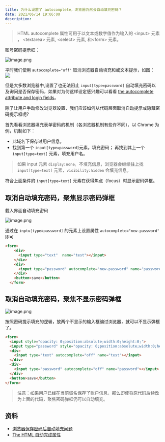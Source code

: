 ```yaml
---
title: 为什么设置了 autocomplete，浏览器仍然会自动填充密码？
date: 2021/06/14 19:06:00
description:
---
```

> HTML autocomplete 属性可用于以文本或数字值作为输入的 \<input> 元素 ， \<textarea> 元素, \<select> 元素, 和\<form> 元素。

账号密码提示框：

![image.png](https://p3-juejin.byteimg.com/tos-cn-i-k3u1fbpfcp/5cb5f1c162134b5dac17287367ef3634~tplv-k3u1fbpfcp-zoom-1.image)

平时我们使用 `autocomplete="off"` 取消浏览器自动填充和或文本提示，如图：
![](https://p3-juejin.byteimg.com/tos-cn-i-k3u1fbpfcp/3dbaeb1d10024f5681d75b9126e13edc~tplv-k3u1fbpfcp-zoom-1.image)

但是大多数浏览器中,设置了也无法阻止 `input[type=password]` 自动填充密码以及询问是否保存密码，如果对为何这样设定感兴趣可以看看 [the autocomplete attribute and login fields](https://developer.mozilla.org/zh-CN/docs/Web/Security/Securing_your_site/Turning_off_form_autocompletion#%E8%87%AA%E5%8A%A8%E5%A1%AB%E5%85%85%E5%B1%9E%E6%80%A7%E5%92%8C%E7%99%BB%E5%BD%95)。

除了让用户手动修改浏览器设置，我们应该如何从代码层面取消自动提示或隐藏密码提示框呢?

首先看看浏览器填充表单密码的机制（各浏览器机制有些许不同），以 Chrome 为例，机制如下：
* 此域名下保存过用户信息。
* 找到第一个 `input[type=password]`元素，填充密码； 再找到其上一个 `input[type=text]` 元素，填充用户名。

> 如果 input 元素 `display:none`，不填充信息，浏览器会继续往上找 `input[type=text]` 元素，`visibility:hidden` 会填充信息。

符合上面条件的 `input[type=text]` 元素在获得焦点（focus）时显示密码弹框。

## 取消自动填充密码，聚焦显示密码弹框
载入界面自动填充密码

![image.png](https://p6-juejin.byteimg.com/tos-cn-i-k3u1fbpfcp/b97b1a5a3bcd4dffa89d2627211cba34~tplv-k3u1fbpfcp-watermark.image)

通过在 `inptu[type=password]` 的元素上设置属性 `autocomplete="new-password"` 即可
```html
<form>
    <div>
      <input type="text"  name="test"></input>
    </div>
    <div>
      <input type="password" autocomplete="new-password" name="password"></input>
    </div>
    <button>save</button>
  </form>
```

## 取消自动填充密码，聚焦不显示密码弹框
![image.png](https://p3-juejin.byteimg.com/tos-cn-i-k3u1fbpfcp/ea4ed1334d6a436b9e20f767c305c677~tplv-k3u1fbpfcp-zoom-1.image)

按照密码提示填充的逻辑，放两个不显示的输入框骗过浏览器，就可以不显示弹框了。
```html
<form>
  <input style="opacity: 0;position:absolute;width:0;height:0;">
  <input type="password" style="opacity: 0;position:absolute;width:0;height:0;">
  <div>
    <input type="text" autocomplete="off" name="test"></input>
  </div>
  <div>
    <input type="password" autocomplete="off" name="password"></input>
  </div>
  <button>save</button>
</form>
```

> 注意：如果用户已经在当前域名保存了账户信息，那么即使将原代码后续改为上面的代码，聚焦密码弹框仍可以自动填充。

## 资料
* [浏览器保存密码后自动填充问题](https://segmentfault.com/a/1190000016253795)
* [The HTML 自动完成属性](https://developer.mozilla.org/zh-CN/docs/Web/HTML/Attributes/autocomplete)
